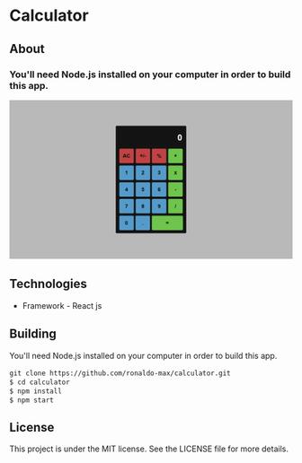 # Calculator

## About

### You'll need Node.js installed on your computer in order to build this app.

<img src="layout.png">

## Technologies

-   Framework - React js

## Building

You'll need Node.js installed on your computer in order to build this app.

    git clone https://github.com/ronaldo-max/calculator.git
    $ cd calculator
    $ npm install
    $ npm start

## License

This project is under the MIT license. See the LICENSE file for more details.
